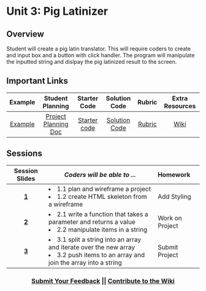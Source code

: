 # Unit 3: Pig Latinizer


## Overview
Student will create a pig latin translator. This will require coders to create and input box and a button with click handler. The program will manipulate the inputted string and dislpay the pig latinized result to the screen.

## Important Links
| Example | Student Planning |  Starter Code | Solution Code  | Rubric | Extra Resources |
|:-------:|:-------:|:-------:|:-------:|:-------:|:-------:|
|[Example](https://scriptedcurriculum.github.io/advanced_piglatinizer_solution/)|[Project Planning Doc](https://docs.google.com/document/d/1gINwUa2YyBhAvlKkdAlfm9gJxnnkbiTPE1QV_O_PmJc/edit)|[Starter code](https://github.com/ScriptEdcurriculum/advanced_piglatinizer_startercode)|[Solution Code](https://github.com/ScriptEdcurriculum/advanced_piglatinizer_solution)|[Rubric](https://drive.google.com/open?id=13vHr_fpuyip958JHw2eYt8P7UQsGz9-crCHPZKyNVf4)|[Wiki](https://github.com/ScriptEdcurriculum/curriculum17-18/wiki/2.-Advanced#unit-3-pig-latinizer)|

## Sessions 
|Session Slides|*Coders will be able to ...*|Homework|
|:-------:|-------|:-------|
|[**1**](https://docs.google.com/presentation/d/10b7CX4ch5s2h4x0GtSGvxmGLD400Edqr8e2YN3bWalE/edit#slide=id.g1e220fa94a_0_26)|<li> 1.1 plan and wireframe a project</li> <li>1.2 create HTML skeleton from a wireframe</li>|Add Styling|
|[**2**](https://docs.google.com/presentation/d/10b7CX4ch5s2h4x0GtSGvxmGLD400Edqr8e2YN3bWalE/edit#slide=id.g234cb1660e_2_4)|<li>2.1 write a function that takes a parameter and returns a value</li> <li> 2.2 manipulate items in a string</li> |Work on Project|
|[**3**](https://docs.google.com/presentation/d/10b7CX4ch5s2h4x0GtSGvxmGLD400Edqr8e2YN3bWalE/edit#slide=id.g234cb1660e_2_12)|<li> 3.1 split a string into an array and iterate over the new array</li> <li> 3.2 push items to an array and join the array into a string</li> |Submit Project|

<h3 align="center"><a href="https://docs.google.com/forms/d/e/1FAIpQLSdmoYjRk6tqJHI5Y1ELjOZ7tiYj58dmoIBEeUaXK5ciIdljIg/viewform">Submit Your Feedback</a> || <a href="https://github.com/ScriptEdcurriculum/curriculum17-18/wiki/2.-Advanced#unit-3-pig-latinizer">Contribute to the Wiki</a></h3>
